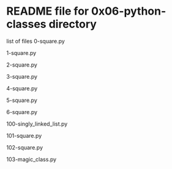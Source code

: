 # README file for 0x06-python-classes directory

list of files
 0-square.py

 1-square.py

 2-square.py

 3-square.py

 4-square.py

 5-square.py

 6-square.py

 100-singly_linked_list.py

 101-square.py

 102-square.py

 103-magic_class.py